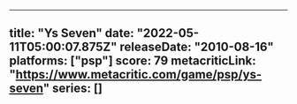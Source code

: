 
---
title: "Ys Seven"
date: "2022-05-11T05:00:07.875Z"
releaseDate: "2010-08-16"
platforms: ["psp"]
score: 79
metacriticLink: "https://www.metacritic.com/game/psp/ys-seven"
series: []
---
